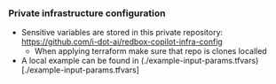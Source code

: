 
### Private infrastructure configuration
* Sensitive variables are stored in this private repository: https://github.com/i-dot-ai/redbox-copilot-infra-config
  * When applying terraform make sure that repo is clones localled
* A local example can be found in (./example-input-params.tfvars)[./example-input-params.tfvars]